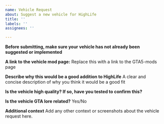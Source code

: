 ```yaml
---
name: Vehicle Request
about: Suggest a new vehicle for HighLife
title: ''
labels: ''
assignees: ''

---
```


**Before submitting, make sure your vehicle has not already been suggested or implemented**

**A link to the vehicle mod page:** 
Replace this with a link to the GTA5-mods page

**Describe why this would be a good addition to HighLife**
A clear and concise description of why you think it would be a good fit

**Is the vehicle high quality? If so, have you tested to confirm this?**

**Is the vehicle GTA lore related?**
Yes/No

**Additional context**
Add any other context or screenshots about the vehicle request here.
